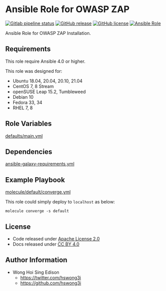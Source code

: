 # Ansible Role for OWASP ZAP

[![Gitlab pipeline status](https://img.shields.io/gitlab/pipeline/alvistack/ansible-role-owasp_zap/master)](https://gitlab.com/alvistack/ansible-role-owasp_zap/-/pipelines)
[![GitHub release](https://img.shields.io/github/release/alvistack/ansible-role-owasp_zap.svg)](https://github.com/alvistack/ansible-role-owasp_zap/releases)
[![GitHub license](https://img.shields.io/github/license/alvistack/ansible-role-owasp_zap.svg)](https://github.com/alvistack/ansible-role-owasp_zap/blob/master/LICENSE)
[![Ansible Role](https://img.shields.io/badge/galaxy-alvistack.owasp_zap-blue.svg)](https://galaxy.ansible.com/alvistack/owasp_zap)

Ansible Role for OWASP ZAP Installation.

## Requirements

This role require Ansible 4.0 or higher.

This role was designed for:

  - Ubuntu 18.04, 20.04, 20.10, 21.04
  - CentOS 7, 8 Stream
  - openSUSE Leap 15.2, Tumbleweed
  - Debian 10
  - Fedora 33, 34
  - RHEL 7, 8

## Role Variables

[defaults/main.yml](defaults/main.yml)

## Dependencies

[ansible-galaxy-requirements.yml](ansible-galaxy-requirements.yml)

## Example Playbook

[molecule/default/converge.yml](molecule/default/converge.yml)

This role could simply deploy to `localhost` as below:

    molecule converge -s default

## License

  - Code released under [Apache License 2.0](LICENSE)
  - Docs released under [CC BY 4.0](http://creativecommons.org/licenses/by/4.0/)

## Author Information

  - Wong Hoi Sing Edison
      - <https://twitter.com/hswong3i>
      - <https://github.com/hswong3i>
